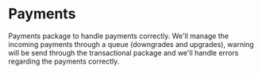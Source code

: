 # Payments

Payments package to handle payments correctly. We'll manage the incoming payments through a queue (downgrades and upgrades), warning will be send through the transactional package and we'll handle errors regarding the payments correctly.
